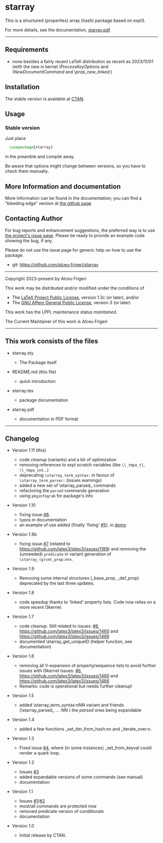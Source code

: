 starray
==========

This is a structured (properties) array (hash) package based on expl3.

For more details,  see the documentation,
[starray.pdf](http://mirrors.ctan.org/macros/latex/contrib/starray/doc/starray.pdf)

--------------

## Requirements
* none besides a fairly recent LaTeX distribution as recent as 2023/11/01
(with the new in kernel *\ProcessKeyOptions* and *\NewDocumentCommand* and *\prop_new_linked:*)

## Installation
The stable version is available at [CTAN](https://ctan.org/pkg/starray).

## Usage
### Stable version
Just place
```latex
  \usepackage{starray}
```

in the preamble and compile away.


Be aware that options might change between versions, so you have to check them manually.

## More Information and documentation
More Information can be found in the documentation; you can find a  "bleeding edge" version
at [the github page](http://github.com/alceu-frigeri/starray)

## Contacting Author

For bug reports and enhancement suggestions, the preferred way is to use
[the project's issue page](https://github.com/alceu-frigeri/starray/issues).
Please be ready to provide an example code showing the bug, if any.

Please do not use the issue page for generic help on how to use the package.

* git: https://github.com/alceu-frigeri/starray

-------------
Copyright 2023-present by Alceu Frigeri

 This work may be distributed and/or modified under the
 conditions of

 * The [LaTeX Project Public License](http://www.latex-project.org/lppl.txt), version 1.3c (or later), and/or
 * The [GNU Affero General Public License](https://www.gnu.org/licenses/agpl-3.0.html), version 3 (or later)

This work has the LPPL maintenance status *maintained*.

The Current Maintainer of this work is Alceu Frigeri

-------------
## This work consists of the files

* starray.sty
    - The Package itself

* README.md (this file)
    - quick introduction

* starray.tex
    - package documentation

* starray.pdf
    - documentation in PDF format

-------------

## Changelog
* Version 1.11 (this)
    - code cleanup (variants) and a bit of optimization
    - removing references to expl scratch variables (like `\l_tmpa_tl`, `\l_tmpa_int`...) 
    - deprecating `\starray_term_syntax:` in favour of `\starray_term_parser:` (issues  warnings)
    - added a new set of \starray_parsed_ commands
    - refactoring the `parsed` commands generation
    - using `pkginfograb` for package's info


* Version 1.10
    - fixing issue [#8](https://github.com/alceu-frigeri/starray/issues/8).
    - typos in documentation
    - an example of use added (finally 'fixing' [#5](https://github.com/alceu-frigeri/starray/issues/5)), in [demo](https://github.com/alceu-frigeri/starray/tree/main/demo)
    
* Version 1.9b
    - fixing issue [#7](https://github.com/alceu-frigeri/starray/issues/7) (related to https://github.com/latex3/latex3/issues/1189) and removing the (unneeded) ```predicate``` in variant generation of ``` \starray_(g)set_prop:nnn```.

* Version 1.9 
    - Removing some internal structures (_base_prop, _def_prop) deprecated by the last three updates.

* Version 1.8
    - code speedup thanks to 'linked' property lists. Code now relies on a more recent l3kernel.

* Version 1.7
    - code cleanup. Still related to issues: [#6](https://github.com/alceu-frigeri/starray/issues/6), https://github.com/latex3/latex3/issues/1460 and https://github.com/latex3/latex3/issues/1466
    - documented \starray_get_uniqueID (helper function, see documentation)

* Version 1.6
    - removing all V-expansion of property/sequence lists to avoid further issues with l3kernel 
      issues: [#6](https://github.com/alceu-frigeri/starray/issues/6), https://github.com/latex3/latex3/issues/1460 and https://github.com/latex3/latex3/issues/1466
    - Remarks: code is operational but needs further cleanup!

* Version 1.5
    - added \starray_term_syntax:nNN variant and friends (\starray_parsed_ ... :NN ) the _parsed_ ones being expandable

* Version 1.4
    - added a few functions _set_iter_from_hash:nn and _iterate_over:n.

* Version 1.3 
    - Fixed issue [#4](https://github.com/alceu-frigeri/starray/issues/4), where (in some instances) _set_from_keyval could render a quark loop.

* Version 1.2
    - Issues [#3](https://github.com/alceu-frigeri/starray/issues/3)
    - added expandable versions of some commands (see manual)
    - documentation

* Version 1.1
    - Issues [#1](https://github.com/alceu-frigeri/starray/issues/1)/[#2](https://github.com/alceu-frigeri/starray/issues/2)
    - most/all commands are protected now
    - removed predicate version of conditionals
    - documentation


* Version 1.0
    - Initial release  by CTAN.
